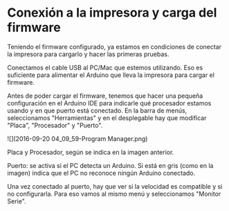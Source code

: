 # Conexión a la impresora y carga del firmware

Teniendo el firmware configurado, ya estamos en condiciones de conectar la impresora para cargarlo y hacer las primeras pruebas.

Conectamos el cable USB al PC/Mac que estemos utilizando. Eso es suficiente para alimentar el Arduino que lleva la impresora para cargar el firmware.

Antes de poder cargar el firmware, tenemos que hacer una pequeña configuración en el Arduino IDE para indicarle qué procesador estamos usando y en que puerto está conectado. En la barra de menús, seleccionamos "Herramientas" y en el desplegable hay que modificar "Placa", "Procesador" y "Puerto".

![](2016-09-20 04_09_59-Program Manager.png)

Placa y Procesador, según se indica en la imagen anterior.

Puerto: se activa si el PC detecta un Arduino. Si está en gris (como en la imagen) indica que el PC no reconoce ningún Arduino conectado.

Una vez conectado al puerto, hay que ver si la velocidad es compatible y si no configurarla. Para eso vamos al mismo menú y seleccionamos "Monitor Serie".
